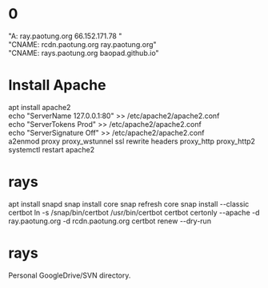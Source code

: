 # 0
"A:  ray.paotung.org    	66.152.171.78    "<br>
"CNAME:  rcdn.paotung.org    	ray.paotung.org"<br>
"CNAME:  rays.paotung.org    	baopad.github.io"
# Install Apache
apt install apache2<br>
echo "ServerName 127.0.0.1:80" >> /etc/apache2/apache2.conf<br>
echo "ServerTokens Prod" >> /etc/apache2/apache2.conf<br>
echo "ServerSignature Off" >> /etc/apache2/apache2.conf<br>
a2enmod proxy proxy_wstunnel ssl rewrite headers proxy_http proxy_http2<br>
systemctl restart apache2
# rays
apt install snapd
snap install core
snap refresh core
snap install --classic certbot
ln -s /snap/bin/certbot /usr/bin/certbot
certbot certonly --apache -d ray.paotung.org -d rcdn.paotung.org
certbot renew --dry-run

# rays
Personal GoogleDrive/SVN directory.
